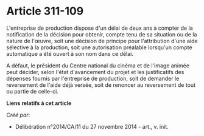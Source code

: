 # Article 311-109

L'entreprise de production dispose d'un délai de deux ans à compter de la notification de la décision pour obtenir, compte
tenu de sa situation ou de la nature de l'œuvre, soit une décision de principe pour l'attribution d'une aide sélective à la
production, soit une autorisation préalable lorsqu'un compte automatique a été ouvert à son nom dans ce délai. 

A défaut, le président du Centre national du cinéma et de l'image animée peut décider, selon l'état d'avancement du projet et
les justificatifs des dépenses fournis par l'entreprise de production, soit de demander le reversement de l'aide déjà versée,
soit de renoncer au reversement de tout ou partie de celle-ci.

**Liens relatifs à cet article**

_Créé par_:

  - Délibération n°2014/CA/11 du 27 novembre 2014 - art., v. init.
